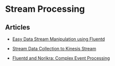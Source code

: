 # Stream Processing


## Articles

-   [Easy Data Stream Manipulation using
    Fluentd](/articles//articles/filter-modify-apache.md)


-   [Stream Data Collection to Kinesis
    Stream](/articles//articles/kinesis-stream.md)


-   [Fluentd and Norikra: Complex Event
    Processing](/articles/cep-norikra.md)
